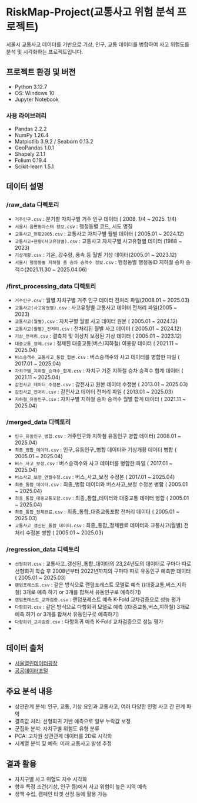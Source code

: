 # RiskMap-Project(교통사고 위험 분석 프로젝트)
서울시 교통사고 데이터를 기반으로 기상, 인구, 교통 데이터를 병합하여 사고 위험도를 분석 및 시각화하는 프로젝트입니다.

## 프로젝트 환경 및 버전

- Python 3.12.7
- OS: Windows 10
- Jupyter Notebook

### 사용 라이브러리
- Pandas 2.2.2
- NumPy 1.26.4
- Matplotlib 3.9.2 / Seaborn 0.13.2
- GeoPandas 1.0.1
- Shapely 2.1.1
- Folium 0.19.4
- Scikit-learn 1.5.1

## 데이터 설명

### /raw_data 디렉토리
- `거주인구.csv` : 분기별 자치구별 거주 인구 데이터 ( 2008. 1/4 ~ 2025. 1/4)
- `서울시 읍면동마스터 정보.csv` : 행정동별 코드, 시도 명칭
- `교통사고_현황2005.csv` : 교통사고 자치구별 월별 데이터 ( 2005.01 ~ 2024.12)
- `교통사고+현황(사고유형별).csv` : 교통사고 자치구별 사고유형별 데이터 (1988 ~ 2023)
- `기상개황.csv` : 기온, 강수량, 풍속 등 월별 기상 데이터(2005.01 ~ 2023.12)
- `서울시 행정동별 지하철 총 승차 승객수 정보.csv` : 행정동별 행정동ID 지하철 승차 승객수(2021.11.30 ~ 2025.04.06)

### /first_processing_data 디렉토리
- `거주인구.csv` : 월별 자치구별 거주 인구 데이터 전처리 파일(2008.01 ~ 2025.03)
- `교통사고(사고유형별).csv` : 사고유형별 교통사고 데이터 전처리 파일(2005 ~ 2023)
- `교통사고(월별).csv` : 자치구별 월별 사고 데이터 원본 ( 2005.01 ~ 2024.12)
- `교통사고(월별)_전처리.csv` : 전처리된 월별 사고 데이터 ( 2005.01 ~ 2024.12)
- `기상_전처리.csv` : 결측치 및 이상치 보정된 기상 데이터 ( 2005.01 ~ 2023.12)
- `대중교통_정제.csv` : 정제된 대중교통(버스/지하철) 이용량 데이터 ( 2021.11 ~ 2025.04)
- `버스승객수_교통사고_통합_합본.csv` : 버스승객수와 사고 데이터를 병합한 파일 ( 2017.01 ~  2025.04)
- `자치구별_지하철_승객수_합계.csv` : 자치구 기준 지하철 승차 승객수 합계 데이터 ( 2021.11 ~ 2025.04)
- `감전사고_데이터_수정본.csv` : 감전사고 원본 데이터 수정본 ( 2013.01 ~ 2025.03)
- `감전사고_전처리.csv` : 감전사고 데이터 전처리 파일 ( 2013.01 ~ 2025.03)
- `지하철_유동인구.csv` : 자치구별 지하철 승차 승객수 월별 합계 데이터 ( 2021.11 ~ 2025.04)

### /merged_data 디렉토리
- `인구_유동인구_병합.csv` : 거주인구와 지하철 유동인구 병합 데이터( 2008.01 ~ 2025.04)
- `최종_병합_데이터.csv` : 인구_유동인구_병합 데이터와 기상개황 데이터 병합 ( 2005.01 ~ 2025.04)
- `버스_사고_보정.csv` : 버스승객수와 사고 데이터를 병합한 파일 ( 2017.01 ~ 2025.04)
- `버스사고_보정_연월수정.csv` : 버스_사고_보정 수정본 ( 2017.01 ~ 2025.04)
- `최종_통합_데이터.csv` : 최종_병합 데이터와 버스사고_보정 수정본 병합 ( 2005.01 ~ 2025.04)
- `최종_통합_대중교통포함.csv` : 최종_통합_데이터와 대중교통 데이터 병합 ( 2005.01 ~ 2025.04)
- `최종_통합_정제완료.csv` : 최종_통합_대중교통포함 전처리 데이터 ( 2005.01 ~ 2025.03)
- `교통사고_갱신된_통합_데이터.csv` : 최종_통합_정제완료 데이터와 교통사고(월별) 전처리 수정본 병합 ( 2005.01 ~ 2025.03)

### /regression_data 디렉토리
- `선형회귀.csv` : 교통사고_갱신된_통합_데이터의 23,24년도의 데이터로 구마다 따로 선형회귀 학습 후 2008년부터 2022년까지의 구마다 따로 유동인구 예측한 데이터 ( 2005.01 ~ 2025.03)
- `랜덤포레스트.csv` : 같은 방식으로 랜덤포레스트 모델로 예측 ((대중교통,버스,지하철) 3개로 예측 하기 or 3개를 합쳐서 유동인구로 예측하기)
- `랜덤포레스트_교차검증.csv` : 랜덤포레스트 예측 K-Fold 교차검증으로 성능 평가
- `다항회귀.csv` : 같은 방식으로 다항회귀 모델로 예측 ((대중교통,버스,지하철) 3개로 예측 하기 or 3개를 합쳐서 유동인구로 예측하기)
- `다항회귀_교차검증.csv` : 다항회귀 예측 K-Fold 교차검증으로 성능 평가
- 
## 데이터 출처
- [서울열린데이터광장](https://data.seoul.go.kr/)
- [공공데이터포털](https://www.data.go.kr/)

## 주요 분석 내용
- 상관관계 분석: 인구, 교통, 기상 요인과 교통사고, 여러 다양한 인명 사고 간 관계 파악
- 결측값 처리: 선형회귀 기반 예측으로 일부 누락값 보정
- 군집화 분석: 자치구별 위험도 유형 분류
- PCA: 고차원 상관관계 데이터를 2D로 시각화
- 시계열 분석 및 예측: 미래 교통사고 발생 추정

## 결과 활용
- 자치구별 사고 위험도 지수 시각화
- 향후 특정 조건(기상, 인구 등)에서 사고 위험이 높은 지역 예측
- 정책 수립, 캠페인 타겟 선정 등에 활용 가능
